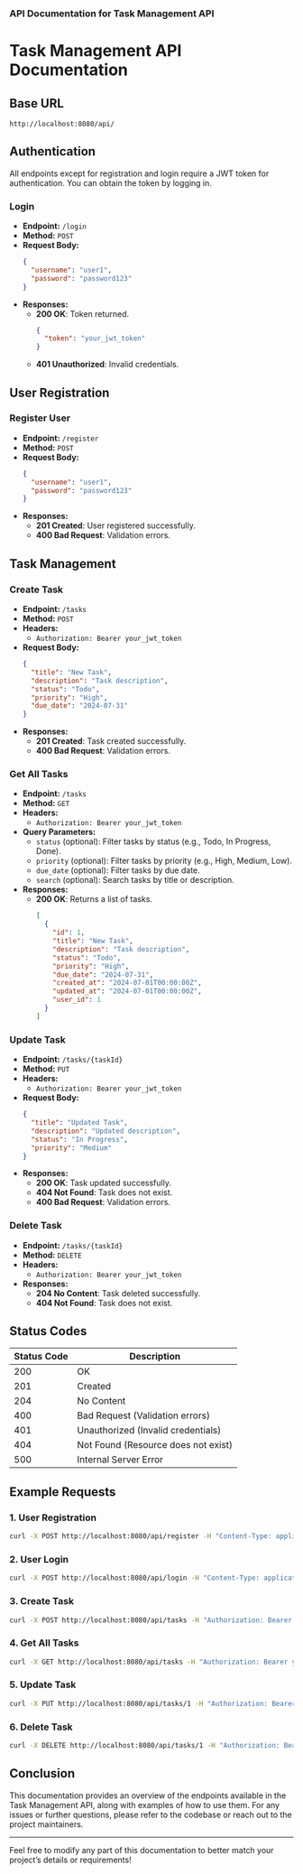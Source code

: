 ### API Documentation for Task Management API

# Task Management API Documentation

## Base URL

```
http://localhost:8080/api/
```

## Authentication

All endpoints except for registration and login require a JWT token for authentication. You can obtain the token by logging in.

### Login

- **Endpoint:** `/login`
- **Method:** `POST`
- **Request Body:**
  ```json
  {
    "username": "user1",
    "password": "password123"
  }
  ```
- **Responses:**
  - **200 OK**: Token returned.
    ```json
    {
      "token": "your_jwt_token"
    }
    ```
  - **401 Unauthorized**: Invalid credentials.

## User Registration

### Register User

- **Endpoint:** `/register`
- **Method:** `POST`
- **Request Body:**
  ```json
  {
    "username": "user1",
    "password": "password123"
  }
  ```
- **Responses:**
  - **201 Created**: User registered successfully.
  - **400 Bad Request**: Validation errors.

## Task Management

### Create Task

- **Endpoint:** `/tasks`
- **Method:** `POST`
- **Headers:**
  - `Authorization: Bearer your_jwt_token`
- **Request Body:**
  ```json
  {
    "title": "New Task",
    "description": "Task description",
    "status": "Todo",
    "priority": "High",
    "due_date": "2024-07-31"
  }
  ```
- **Responses:**
  - **201 Created**: Task created successfully.
  - **400 Bad Request**: Validation errors.

### Get All Tasks

- **Endpoint:** `/tasks`
- **Method:** `GET`
- **Headers:**
  - `Authorization: Bearer your_jwt_token`
- **Query Parameters:**
  - `status` (optional): Filter tasks by status (e.g., Todo, In Progress, Done).
  - `priority` (optional): Filter tasks by priority (e.g., High, Medium, Low).
  - `due_date` (optional): Filter tasks by due date.
  - `search` (optional): Search tasks by title or description.
- **Responses:**
  - **200 OK**: Returns a list of tasks.
    ```json
    [
      {
        "id": 1,
        "title": "New Task",
        "description": "Task description",
        "status": "Todo",
        "priority": "High",
        "due_date": "2024-07-31",
        "created_at": "2024-07-01T00:00:00Z",
        "updated_at": "2024-07-01T00:00:00Z",
        "user_id": 1
      }
    ]
    ```

### Update Task

- **Endpoint:** `/tasks/{taskId}`
- **Method:** `PUT`
- **Headers:**
  - `Authorization: Bearer your_jwt_token`
- **Request Body:**
  ```json
  {
    "title": "Updated Task",
    "description": "Updated description",
    "status": "In Progress",
    "priority": "Medium"
  }
  ```
- **Responses:**
  - **200 OK**: Task updated successfully.
  - **404 Not Found**: Task does not exist.
  - **400 Bad Request**: Validation errors.

### Delete Task

- **Endpoint:** `/tasks/{taskId}`
- **Method:** `DELETE`
- **Headers:**
  - `Authorization: Bearer your_jwt_token`
- **Responses:**
  - **204 No Content**: Task deleted successfully.
  - **404 Not Found**: Task does not exist.

## Status Codes

| Status Code | Description                                |
|-------------|--------------------------------------------|
| 200         | OK                                         |
| 201         | Created                                    |
| 204         | No Content                                 |
| 400         | Bad Request (Validation errors)            |
| 401         | Unauthorized (Invalid credentials)         |
| 404         | Not Found (Resource does not exist)       |
| 500         | Internal Server Error                      |

## Example Requests

### 1. User Registration

```bash
curl -X POST http://localhost:8080/api/register -H "Content-Type: application/json" -d '{"username": "user1", "password": "password123"}'
```

### 2. User Login

```bash
curl -X POST http://localhost:8080/api/login -H "Content-Type: application/json" -d '{"username": "user1", "password": "password123"}'
```

### 3. Create Task

```bash
curl -X POST http://localhost:8080/api/tasks -H "Authorization: Bearer your_jwt_token" -H "Content-Type: application/json" -d '{"title": "New Task", "description": "Task description", "status": "Todo", "priority": "High", "due_date": "2024-07-31"}'
```

### 4. Get All Tasks

```bash
curl -X GET http://localhost:8080/api/tasks -H "Authorization: Bearer your_jwt_token"
```

### 5. Update Task

```bash
curl -X PUT http://localhost:8080/api/tasks/1 -H "Authorization: Bearer your_jwt_token" -H "Content-Type: application/json" -d '{"title": "Updated Task", "description": "Updated description", "status": "In Progress", "priority": "Medium"}'
```

### 6. Delete Task

```bash
curl -X DELETE http://localhost:8080/api/tasks/1 -H "Authorization: Bearer your_jwt_token"
```

## Conclusion

This documentation provides an overview of the endpoints available in the Task Management API, along with examples of how to use them. For any issues or further questions, please refer to the codebase or reach out to the project maintainers.

---

Feel free to modify any part of this documentation to better match your project’s details or requirements!
